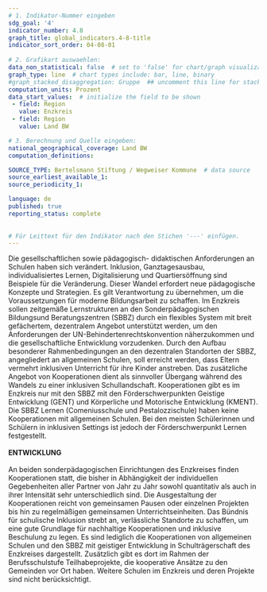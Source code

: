 ```yaml
---
# 1. Indikator-Nummer eingeben 
sdg_goal: '4'
indicator_number: 4.8
graph_title: global_indicators.4-8-title
indicator_sort_order: 04-08-01
 
# 2. Grafikart auswaehlen: 
data_non_statistical: false  # set to 'false' for chart/graph visualization 
graph_type: line  # chart types include: bar, line, binary 
#graph_stacked_disaggregation: Gruppe  ## uncomment this line for stacked bars. eplace 'Geschlecht' with the field of aggregation. 
computation_units: Prozent 
data_start_values:  # initialize the field to be shown  
 - field: Region 
   value: Enzkreis
 - field: Region 
   value: Land BW

# 3. Berechnung und Quelle eingeben: 
national_geographical_coverage: Land BW
computation_definitions: 

SOURCE_TYPE: Bertelsmann Stiftung / Wegweiser Kommune  # data source  
source_earliest_available_1: 
source_periodicity_1: 

language: de   
published: true 
reporting_status: complete
 
 
# Für Leittext für den Indikator nach den Stichen '---' einfügen. 
---
```

Die gesellschaftlichen sowie pädagogisch- didaktischen Anforderungen an Schulen haben sich verändert. Inklusion, Ganztagesausbau, individualisiertes Lernen, Digitalisierung und Quartiersöffnung sind Beispiele für die Veränderung. Dieser Wandel erfordert neue pädagogische Konzepte und Strategien. Es gilt Verantwortung zu übernehmen, um die Voraussetzungen für moderne Bildungsarbeit zu schaffen. Im Enzkreis sollen zeitgemäße Lernstrukturen an den Sonderpädagogischen Bildungsund Beratungszentren (SBBZ) durch ein flexibles System mit breit gefächertem, dezentralem Angebot unterstützt werden, um den Anforderungen der UN-Behindertenrechtskonvention näherzukommen und die gesellschaftliche Entwicklung vorzudenken. Durch den Aufbau besonderer Rahmenbedingungen an den dezentralen Standorten der SBBZ, angegliedert an allgemeinen Schulen, soll erreicht werden, dass Eltern vermehrt inklusiven Unterricht für ihre Kinder anstreben. Das zusätzliche Angebot von Kooperationen dient als sinnvoller Übergang während des Wandels zu einer inklusiven Schullandschaft. Kooperationen gibt es im Enzkreis nur mit den SBBZ mit den Förderschwerpunkten Geistige Entwicklung (GENT) und Körperliche und Motorische Entwicklung (KMENT). Die SBBZ Lernen (Comeniusschule und Pestalozzischule) haben keine Kooperationen mit allgemeinen Schulen. Bei den meisten Schülerinnen und Schülern in inklusiven Settings ist jedoch der Förderschwerpunkt Lernen festgestellt. <br>
<br>
**ENTWICKLUNG** <br>
<br>
An beiden sonderpädagogischen Einrichtungen des Enzkreises finden Kooperationen statt, die bisher in Abhängigkeit der individuellen Gegebenheiten aller Partner von Jahr zu Jahr sowohl quantitativ als auch in ihrer Intensität sehr unterschiedlich sind. Die Ausgestaltung der Kooperationen reicht von gemeinsamen Pausen oder einzelnen Projekten bis hin zu regelmäßigen gemeinsamen Unterrichtseinheiten. Das Bündnis für schulische Inklusion strebt an, verlässliche Standorte zu schaffen, um eine gute Grundlage für nachhaltige Kooperationen und inklusive Beschulung zu legen. Es sind lediglich die Kooperationen von allgemeinen Schulen und den SBBZ mit geistiger Entwicklung in Schulträgerschaft des Enzkreises dargestellt. Zusätzlich gibt es dort im Rahmen der Berufsschulstufe Teilhabeprojekte, die kooperative Ansätze zu den Gemeinden vor Ort haben. Weitere Schulen im Enzkreis und deren Projekte sind nicht berücksichtigt.
